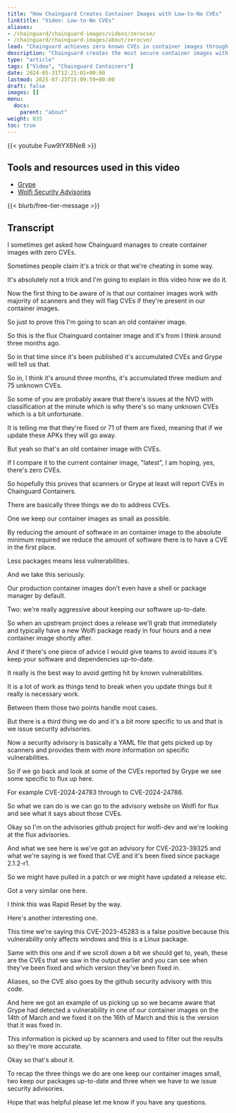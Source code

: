 ```yaml
---
title: "How Chainguard Creates Container Images with Low-to-No CVEs"
linktitle: "Video: Low-to-No CVEs"
aliases:
- /chainguard/chainguard-images/videos/zerocve/
- /chainguard/chainguard-images/about/zerocve/
lead: "Chainguard achieves zero known CVEs in container images through a combination of minimal package inclusion, rapid vulnerability patching, and proactive security advisory management - this video demonstrates our approach."
description: "Chainguard creates the most secure container images with zero CVEs through minimal packages, rapid updates, and proactive security advisories - learn how we eliminate vulnerabilities"
type: "article"
tags: ["Video", "Chainguard Containers"]
date: 2024-05-31T12:21:01+00:00
lastmod: 2025-07-23T15:09:59+00:00
draft: false
images: []
menu:
  docs:
    parent: "about"
weight: 035
toc: true
---
```


{{< youtube Fuw9lYX6Ne8 >}}

## Tools and resources used in this video

* [Grype](https://github.com/anchore/grype)
* [Wolfi Security Advisories](https://github.com/wolfi-dev/advisories)

{{< blurb/free-tier-message >}}

## Transcript

I sometimes get asked how Chainguard manages to create container images with zero CVEs.

Sometimes people claim it's a trick or that we're cheating in some way.

It's absolutely not a trick and I'm going to explain in this video how we do it.

Now the first thing to be aware of is that our container images work with majority of scanners and they will flag CVEs if they're present in our container images.

So just to prove this I'm going to scan an old container image.

So this is the flux Chainguard container image and it's from I think around three months ago.

So in that time since it's been published it's accumulated CVEs and Grype will tell us that.

So in, I think it's around three months, it's accumulated three medium and 75 unknown CVEs.

So some of you are probably aware that there's issues at the NVD with classification at the minute which is why there's so many unknown CVEs which is a bit unfortunate.

It is telling me that they're fixed or 71 of them are fixed, meaning that if we update these APKs they will go away.

But yeah so that's an old container image with CVEs.

If I compare it to the current container image, "latest", I am hoping, yes, there's zero CVEs.

So hopefully this proves that scanners or Grype at least will report CVEs in Chainguard Containers.

There are basically three things we do to address CVEs.

One we keep our container images as small as possible.

By reducing the amount of software in an container image to the absolute minimum required we reduce the amount of software there is to have a CVE in the first place.

Less packages means less vulnerabilities.

And we take this seriously.

Our production container images don't even have a shell or package manager by default.

Two: we're really aggressive about keeping our software up-to-date.

So when an upstream project does a release we'll grab that immediately and typically have a new Wolfi package ready in four hours and a new container image shortly after.

And if there's one piece of advice I would give teams to avoid issues it's keep your software and dependencies up-to-date.

It really is the best way to avoid getting hit by known vulnerabilities.

It is a lot of work as things tend to break when you update things but it really is necessary work.

Between them those two points handle most cases.

But there is a third thing we do and it's a bit more specific to us and that is we issue security advisories.

Now a security advisory is basically a YAML file that gets picked up by scanners and provides them with more information on specific vulnerabilities.

So if we go back and look at some of the CVEs reported by Grype we see some specific to flux up here.

For example CVE-2024-24783 through to CVE-2024-24786.

So what we can do is we can go to the advisory website on Wolfi for flux and see what it says about those CVEs.

Okay so I'm on the advisories github project for wolfi-dev and we're looking at the flux advisories.

And what we see here is we've got an advisory for CVE-2023-39325 and what we're saying is we fixed that CVE and it's been fixed since package 2.1.2-r1.

So we might have pulled in a patch or we might have updated a release etc.

Got a very similar one here.

I think this was Rapid Reset by the way.

Here's another interesting one.

This time we're saying this CVE-2023-45283 is a false positive because this vulnerability only affects windows and this is a Linux package.

Same with this one and if we scroll down a bit we should get to, yeah, these are the CVEs that we saw in the output earlier and you can see when they've been fixed and which version they've been fixed in.

Aliases, so the CVE also goes by the github security advisory with this code.

And here we got an example of us picking up so we became aware that Grype had detected a vulnerability in one of our container images on the 14th of March and we fixed it on the 16th of March and this is the version that it was fixed in.

This information is picked up by scanners and used to filter out the results so they're more accurate.

Okay so that's about it.

To recap the three things we do are one keep our container images small, two keep our packages up-to-date and three when we have to we issue security advisories.

Hope that was helpful please let me know if you have any questions.
